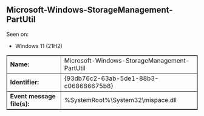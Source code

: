 ## Microsoft-Windows-StorageManagement-PartUtil

Seen on:
* Windows 11 (21H2)

<table border="1" class="docutils">
  <tbody>
    <tr>
      <td><b>Name:</b></td>
      <td>Microsoft-Windows-StorageManagement-PartUtil</td>
    </tr>
    <tr>
      <td><b>Identifier:</b></td>
      <td>{93db76c2-63ab-5de1-88b3-c068686675b8}</td>
    </tr>
    <tr>
      <td><b>Event message file(s):</b></td>
      <td>%SystemRoot%\System32\mispace.dll</td>
    </tr>
  </tbody>
</table>

&nbsp;


